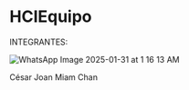 # HCIEquipo
INTEGRANTES:

![WhatsApp Image 2025-01-31 at 1 16 13 AM](https://github.com/user-attachments/assets/cc34c0a1-06df-4e13-b231-3043f28fd818)

César Joan Miam Chan
